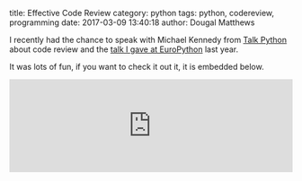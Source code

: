 title: Effective Code Review
category: python
tags: python, codereview, programming
date: 2017-03-09 13:40:18
author: Dougal Matthews

I recently had the chance to speak with Michael Kennedy from [Talk
Python] about code review and the [talk I gave at EuroPython] last year.

It was lots of fun, if you want to check it out it, it is embedded below.

<iframe width="100%" height="166" scrolling="no" frameborder="no"
     src="https://w.soundcloud.com/player/?url=https%3A//api.soundcloud.com/tracks/311441765&color=ff5500&auto_play=false&hide_related=false&show_comments=true&show_user=true&show_reposts=false">
</iframe>

[Talk Python]: https://talkpython.fm/
[talk I gave at EuroPython]: https://www.youtube.com/watch?v=uIwl01Nazdg
